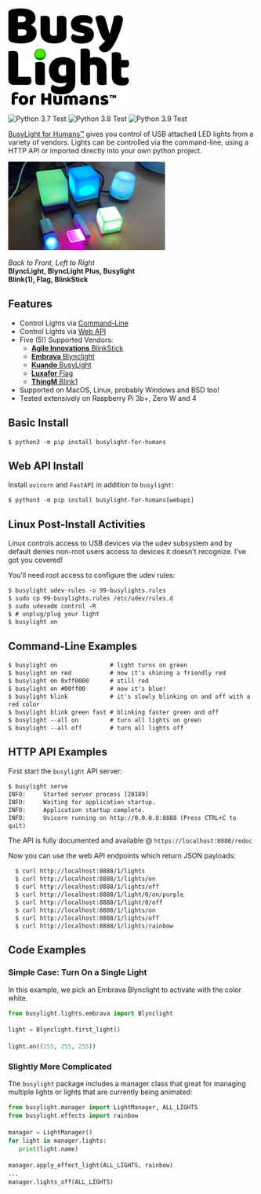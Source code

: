 <!-- embrava blynclight agile innovations blinkstick kuando busylight luxafor flag thingM blink(1) -->
![BusyLight Project Logo][1]

![Python 3.7 Test][37] ![Python 3.8 Test][38] ![Python 3.9 Test][39]

[BusyLight for Humans™][0] gives you control of USB attached LED
lights from a variety of vendors. Lights can be controlled via
the command-line, using a HTTP API or imported directly into your own
python project.

![All Supported Lights][DemoGif]

<em>Back to Front, Left to Right</em> <br>
<b>BlyncLight, BlyncLight Plus, Busylight</b> <br>
<b>Blink(1), Flag, BlinkStick</b>

## Features
- Control Lights via [Command-Line][BUSYLIGHT.1]
- Control Lights via [Web API][WEBAPI]
- Five (5!) Supported Vendors:
  * [**Agile Innovations** BlinkStick ][2]
  * [**Embrava** Blynclight][3]
  * [**Kuando** BusyLight][4]
  * [**Luxafor** Flag][5]
  * [**ThingM** Blink1][6]
- Supported on MacOS, Linux, probably Windows and BSD too!
- Tested extensively on Raspberry Pi 3b+, Zero W and 4

## Basic Install 

```console
$ python3 -m pip install busylight-for-humans 
```

## Web API Install

Install `uvicorn` and `FastAPI` in addition to `busylight`:

```console
$ python3 -m pip install busylight-for-humans[webapi]
```

## Linux Post-Install Activities
Linux controls access to USB devices via the udev subsystem and by default denies non-root users access to devices it doesn't recognize. I've got you covered!

You'll need root access to configure the udev rules:

```console
$ busylight udev-rules -o 99-busylights.rules
$ sudo cp 99-busylights.rules /etc/udev/rules.d
$ sudo udevadm control -R
$ # unplug/plug your light
$ busylight on
```

## Command-Line Examples

```console
$ busylight on               # light turns on green
$ busylight on red           # now it's shining a friendly red
$ busylight on 0xff0000      # still red
$ busylight on #00ff00       # now it's blue!
$ busylight blink            # it's slowly blinking on and off with a red color
$ busylight blink green fast # blinking faster green and off
$ busylight --all on         # turn all lights on green
$ busylight --all off        # turn all lights off
```

## HTTP API Examples

First start the `busylight` API server:
```console
$ busylight serve
INFO:     Started server process [20189]
INFO:     Waiting for application startup.
INFO:     Application startup complete.
INFO:     Uvicorn running on http://0.0.0.0:8888 (Press CTRL+C to quit)
```

The API is fully documented and available @ `https://localhost:8888/redoc`


Now you can use the web API endpoints which return JSON payloads:

```console
  $ curl http://localhost:8888/1/lights
  $ curl http://localhost:8888/1/lights/on
  $ curl http://localhost:8888/1/lights/off
  $ curl http://localhost:8888/1/light/0/on/purple
  $ curl http://localhost:8888/1/light/0/off
  $ curl http://localhost:8888/1/lights/on
  $ curl http://localhost:8888/1/lights/off
  $ curl http://localhost:8888/1/lights/rainbow
```

## Code Examples


### Simple Case: Turn On a Single Light

In this example, we pick an Embrava Blynclight to activate with
the color white. 

```python
from busylight.lights.embrava import Blynclight

light = Blynclight.first_light()

light.on((255, 255, 255))
```

### Slightly More Complicated

The `busylight` package includes a manager class that great for managing
multiple lights or lights that are currently being animated:

```python
from busylight.manager import LightManager, ALL_LIGHTS
from busylight.effects import rainbow

manager = LightManager()
for light in manager.lights:
   print(light.name)

manager.apply_effect_light(ALL_LIGHTS, rainbow)
...
manager.lights_off(ALL_LIGHTS)
```

[0]: https://pypi.org/project/busylight-for-humans/
[1]: https://github.com/JnyJny/busylight/blob/master/docs/assets/BusyLightLogo.png
[BUSYLIGHT.1]: https://github.com/JnyJny/busylight/blob/master/docs/busylight.1.md
[WEBAPI]: https://github.com/JnyJny/busylight/blob/master/docs/busylight_api.pdf
[2]: https://github.com/JnyJny/busylight/blob/master/docs/devices/agile_innovations.md
[3]: https://github.com/JnyJny/busylight/blob/master/docs/devices/embrava.md
[4]: https://github.com/JnyJny/busylight/blob/master/docs/devices/kuando.md
[5]: https://github.com/JnyJny/busylight/blob/master/docs/devices/luxafor.md
[6]: https://github.com/JnyJny/busylight/blob/master/docs/devices/thingm.md

[37]: https://github.com/JnyJny/busylight/workflows/Python%203.7/badge.svg
[38]: https://github.com/JnyJny/busylight/workflows/Python%203.8/badge.svg
[39]: https://github.com/JnyJny/busylight/workflows/Python%203.9/badge.svg

[DemoGif]: https://github.com/JnyJny/busylight/raw/master/demo/demo.gif
